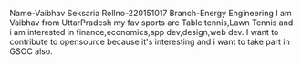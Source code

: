 Name-Vaibhav Seksaria
Rollno-220151017
Branch-Energy Engineering
I am Vaibhav from UttarPradesh my fav sports are Table tennis,Lawn Tennis and i am interested in finance,economics,app dev,design,web dev.
I want to contribute to opensource because it's interesting and i want to take part in GSOC also.
